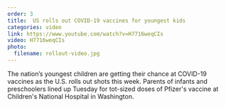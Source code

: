 ```yaml
---
order: 3
title:  US rolls out COVID-19 vaccines for youngest kids
categories: video
link: https://www.youtube.com/watch?v=H7716weqCIs
video: H7716weqCIs
photo:
  filename: rollout-video.jpg
---
```


The nation’s youngest children are getting their chance at COVID-19 vaccines as the U.S. rolls out shots this week. Parents of infants and preschoolers lined up Tuesday for tot-sized doses of Pfizer's vaccine at Children's National Hospital in Washington.